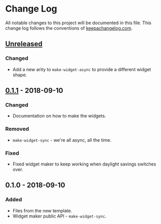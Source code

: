 # Change Log
All notable changes to this project will be documented in this file. This change log follows the conventions of [keepachangelog.com](http://keepachangelog.com/).

## [Unreleased]
### Changed
- Add a new arity to `make-widget-async` to provide a different widget shape.

## [0.1.1] - 2018-09-10
### Changed
- Documentation on how to make the widgets.

### Removed
- `make-widget-sync` - we're all async, all the time.

### Fixed
- Fixed widget maker to keep working when daylight savings switches over.

## 0.1.0 - 2018-09-10
### Added
- Files from the new template.
- Widget maker public API - `make-widget-sync`.

[Unreleased]: https://github.com/your-name/nubank-robots/compare/0.1.1...HEAD
[0.1.1]: https://github.com/your-name/nubank-robots/compare/0.1.0...0.1.1
